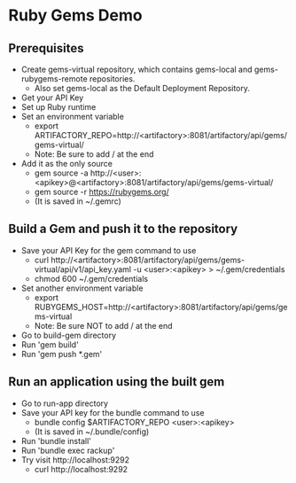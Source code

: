 # Ruby Gems Demo

## Prerequisites

* Create gems-virtual repository, which contains gems-local and gems-rubygems-remote repositories.
    * Also set gems-local as the Default Deployment Repository.
* Get your API Key
* Set up Ruby runtime
* Set an environment variable
    * export ARTIFACTORY_REPO=http://\<artifactory\>:8081/artifactory/api/gems/gems-virtual/
    * Note: Be sure to add / at the end
* Add it as the only source
    * gem source -a http://\<user\>:\<apikey\>@\<artifactory\>:8081/artifactory/api/gems/gems-virtual/
    * gem source -r https://rubygems.org/
    * (It is saved in ~/.gemrc)

## Build a Gem and push it to the repository

* Save your API Key for the gem command to use
    * curl http://\<artifactory\>:8081/artifactory/api/gems/gems-virtual/api/v1/api_key.yaml -u \<user\>:\<apikey\> > ~/.gem/credentials
    * chmod 600 ~/.gem/credentials
* Set another environment variable
    * export RUBYGEMS_HOST=http://\<artifactory\>:8081/artifactory/api/gems/gems-virtual
    * Note: Be sure NOT to add / at the end
* Go to build-gem directory
* Run 'gem build'
* Run 'gem push *.gem'

## Run an application using the built gem

* Go to run-app directory
* Save your API key for the bundle command to use
    * bundle config $ARTIFACTORY_REPO \<user\>:\<apikey\>
    * (It is saved in ~/.bundle/config)
* Run 'bundle install'
* Run 'bundle exec rackup'
* Try visit http://localhost:9292
    * curl http://localhost:9292
